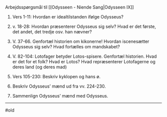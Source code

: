            

Arbejdsspørgsmål til [[Odysseen - Niende Sang|Odysseen IX]] 

1) Vers 1-11: Hvordan er idealtilstanden ifølge Odysseus?


2) v. 18-28: Hvordan præsenterer Odysseus sig selv? Hvad er det første, det andet, det tredje osv. han nævner?

3) V. 37-66. Genfortæl historien om kikonerne! Hvordan iscenesætter Odysseus sig selv? Hvad fortælles om mandskabet?

4) V. 82-104: Lotofager betyder Lotos-spisere. Genfortæl historien. Hvad er det for et folk? Hvad er Lotos? Hvad repræsenterer Lotofagerne og deres land (og deres mad)

5) Vers 105-230: Beskriv kyklopen og hans ø.

6) Beskriv Odysseus’ mænd ud fra vv. 224-230.

7) Sammenlign Odysseus’ mænd med Odysseus.

---
#old